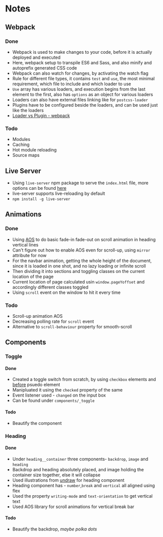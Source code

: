 # Notes
## Webpack
### Done
- Webpack is used to make changes to your code, before it is actually deployed and executed
- Here, webpack setup to transpile ES6 and Sass, and also minify and autoprefix generated CSS code
- Webpack can also watch for changes, by activating the watch flag
- Rule for different file types, it contains `test` and `use`, the most minimal requirement, which file to include and which loader to use
- `Use` array has various loaders, and execution begins from the last element to the first, also has `options` as an object for various loaders
- Loaders can also have external files linking like for `postcss-loader`
- Plugins have to be configured beside the loaders, and can be used just like the loaders
- [Loader vs Plugin - webpack](https://stackoverflow.com/questions/37452402/webpack-loaders-vs-plugins-whats-the-difference)

### Todo
- Modules
- Caching
- Hot module reloading
- Source maps

## Live Server
- Using `live-server` npm package to serve the `index.html` file, more options can be found [here](https://www.npmjs.com/package/live-server)
- live-server supports live-reloading by default
- `npm install -g live-server`


## Animations
### Done
- Using [AOS](https://github.com/michalsnik/aos) to do basic fade-in fade-out on scroll animation in heading vertical lines
- Can't figure out how to enable AOS even for scroll-up, using `mirror` attribute for now
- For the navbar animation, getting the whole height of the document, since it is loaded in one shot, and no lazy loading or infinite scroll
- Then dividing it into sections and toggling classes on the current location of the page
- Current location of page calculated usin `window.pageYoffset` and accordingly different classes toggled
- Using `scroll` event on the window to hit it every time

### Todo
- Scroll-up animation AOS
- Decreasing polling rate for `scroll` event
- Alternative to `scroll-behaviour` property for smooth-scroll

## Components

### Toggle
#### Done
- Created a toggle switch from scratch, by using `checkbox` elements and [before](https://css-tricks.com/almanac/selectors/a/after-and-before/) psuedo element
- Manipluated it using the `checked` property of the same
- Event listener used - `changed` on the input box
- Can be found under `components/_toggle`
#### Todo
- Beautify the component

### Heading
#### Done
- Under `heading__container` three components- `backdrop`, `image` and `heading`
- Backdrop and heading absolutely placed, and image holding the container size together, else it will collapse
- Used illustrations from [undraw](https://undraw.co/illustrations) for heading component
- Heading component has - `number`,`break` and `vertical` all aligned using flex 
- Used the property `writing-mode` and `text-orientation` to get vertical text
- Used AOS library for scroll animations for vertical break bar
#### Todo
- Beautify the backdrop, *maybe polka dots*